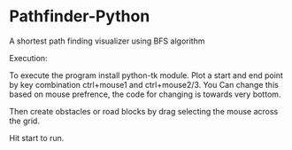 # Pathfinder-Python
A shortest path finding visualizer using BFS algorithm

Execution:

To execute the program install python-tk module. Plot a start and end point by key combination ctrl+mouse1 and ctrl+mouse2/3.
You Can change this based on mouse prefrence, the code for changing is towards very bottom. 

Then create obstacles or road blocks by drag selecting the mouse across the grid.

Hit start to run.
